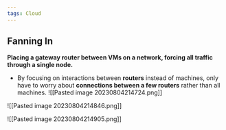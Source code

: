 ```yaml
---
tags: Cloud
---
```


## Fanning In
**Placing a gateway router between VMs on a network, forcing all traffic through a single node.**
- By focusing on interactions between **routers** instead of machines, only have to worry about **connections between a few routers** rather than all machines.
![[Pasted image 20230804214724.png]]

![[Pasted image 20230804214846.png]]

![[Pasted image 20230804214905.png]]


